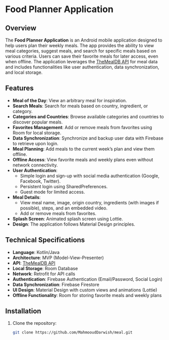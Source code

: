 # Food Planner Application

## Overview
The **Food Planner Application** is an Android mobile application designed to help users plan their weekly meals. The app provides the ability to view meal categories, suggest meals, and search for specific meals based on various criteria. Users can save their favorite meals for later access, even when offline. The application leverages the [TheMealDB API](https://themealdb.com/api.php) for meal data and includes functionalities like user authentication, data synchronization, and local storage.

## Features
- **Meal of the Day**: View an arbitrary meal for inspiration.
- **Search Meals**: Search for meals based on country, ingredient, or category.
- **Categories and Countries**: Browse available categories and countries to discover popular meals.
- **Favorites Management**: Add or remove meals from favorites using Room for local storage.
- **Data Synchronization**: Synchronize and backup user data with Firebase to retrieve upon login.
- **Meal Planning**: Add meals to the current week’s plan and view them offline.
- **Offline Access**: View favorite meals and weekly plans even without network connectivity.
- **User Authentication**:
  - Simple login and sign-up with social media authentication (Google, Facebook, Twitter).
  - Persistent login using SharedPreferences.
  - Guest mode for limited access.
- **Meal Details**:
  - View meal name, image, origin country, ingredients (with images if possible), steps, and an embedded video.
  - Add or remove meals from favorites.
- **Splash Screen**: Animated splash screen using Lottie.
- **Design**: The application follows Material Design principles.

## Technical Specifications
- **Language**: Kotlin/Java
- **Architecture**: MVP (Model-View-Presenter)
- **API**: [TheMealDB API](https://themealdb.com/api.php)
- **Local Storage**: Room Database
- **Network**: Retrofit for API calls
- **Authentication**: Firebase Authentication (Email/Password, Social Login)
- **Data Synchronization**: Firebase Firestore
- **UI Design**: Material Design with custom views and animations (Lottie)
- **Offline Functionality**: Room for storing favorite meals and weekly plans

## Installation
1. Clone the repository:
   ```bash
   git clone https://github.com/MahmooudDarwish/meal.git



